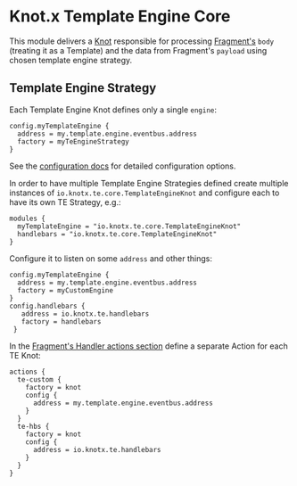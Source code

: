 # Knot.x Template Engine Core

This module delivers a [Knot](https://github.com/Knotx/knotx-fragments/tree/master/handler/api#knot)
responsible for processing [Fragment's](https://github.com/Knotx/knotx-fragments/tree/master/api#knotx-fragment-api)
`body` (treating it as a Template) and the data from Fragment's `payload` using chosen
template engine strategy.

## Template Engine Strategy
Each Template Engine Knot defines only a single `engine`:
```hocon
config.myTemplateEngine {
  address = my.template.engine.eventbus.address
  factory = myTeEngineStrategy
}
```
See the [configuration docs](https://github.com/Knotx/knotx-template-engine/blob/master/core/docs/asciidoc/dataobjects.adoc)
for detailed configuration options.

In order to have multiple Template Engine Strategies defined create multiple instances of `io.knotx.te.core.TemplateEngineKnot`
and configure each to have its own TE Strategy, e.g.:

```hocon
modules {
  myTemplateEngine = "io.knotx.te.core.TemplateEngineKnot"
  handlebars = "io.knotx.te.core.TemplateEngineKnot"
}
```

Configure it to listen on some `address` and other things:
```hocon
config.myTemplateEngine {
  address = my.template.engine.eventbus.address
  factory = myCustomEngine
}
config.handlebars {
   address = io.knotx.te.handlebars
   factory = handlebars
 }

```

In the [Fragment's Handler actions section](https://github.com/Knotx/knotx-fragments/tree/master/handler/core#actions) 
define a separate Action for each TE Knot:
```hocon
actions {
  te-custom {
    factory = knot
    config {
      address = my.template.engine.eventbus.address
    }
  }
  te-hbs {
    factory = knot
    config {
      address = io.knotx.te.handlebars
    }
  }
}
```
